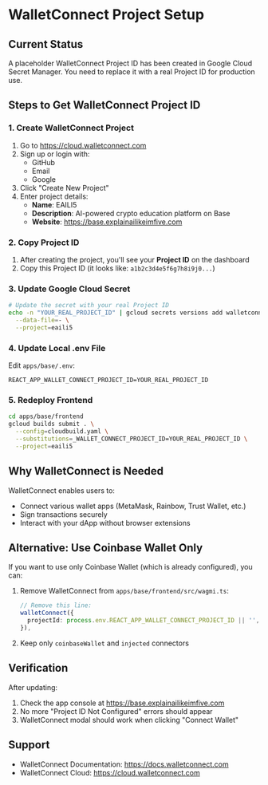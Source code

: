 # WalletConnect Project Setup

## Current Status
A placeholder WalletConnect Project ID has been created in Google Cloud Secret Manager. You need to replace it with a real Project ID for production use.

## Steps to Get WalletConnect Project ID

### 1. Create WalletConnect Project
1. Go to https://cloud.walletconnect.com
2. Sign up or login with:
   - GitHub
   - Email
   - Google
3. Click "Create New Project"
4. Enter project details:
   - **Name**: EAILI5
   - **Description**: AI-powered crypto education platform on Base
   - **Website**: https://base.explainailikeimfive.com

### 2. Copy Project ID
1. After creating the project, you'll see your **Project ID** on the dashboard
2. Copy this Project ID (it looks like: `a1b2c3d4e5f6g7h8i9j0...`)

### 3. Update Google Cloud Secret
```bash
# Update the secret with your real Project ID
echo -n "YOUR_REAL_PROJECT_ID" | gcloud secrets versions add walletconnect-project-id \
  --data-file=- \
  --project=eaili5
```

### 4. Update Local .env File
Edit `apps/base/.env`:
```env
REACT_APP_WALLET_CONNECT_PROJECT_ID=YOUR_REAL_PROJECT_ID
```

### 5. Redeploy Frontend
```bash
cd apps/base/frontend
gcloud builds submit . \
  --config=cloudbuild.yaml \
  --substitutions=_WALLET_CONNECT_PROJECT_ID=YOUR_REAL_PROJECT_ID \
  --project=eaili5
```

## Why WalletConnect is Needed
WalletConnect enables users to:
- Connect various wallet apps (MetaMask, Rainbow, Trust Wallet, etc.)
- Sign transactions securely
- Interact with your dApp without browser extensions

## Alternative: Use Coinbase Wallet Only
If you want to use only Coinbase Wallet (which is already configured), you can:
1. Remove WalletConnect from `apps/base/frontend/src/wagmi.ts`:
   ```typescript
   // Remove this line:
   walletConnect({
     projectId: process.env.REACT_APP_WALLET_CONNECT_PROJECT_ID || '',
   }),
   ```
2. Keep only `coinbaseWallet` and `injected` connectors

## Verification
After updating:
1. Check the app console at https://base.explainailikeimfive.com
2. No more "Project ID Not Configured" errors should appear
3. WalletConnect modal should work when clicking "Connect Wallet"

## Support
- WalletConnect Documentation: https://docs.walletconnect.com
- WalletConnect Cloud: https://cloud.walletconnect.com


